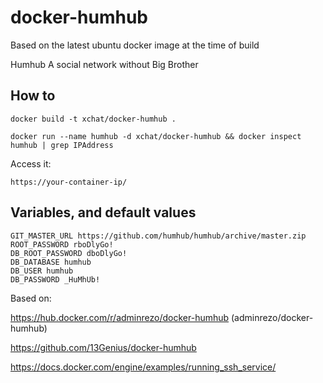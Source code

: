 # docker-humhub

Based on the latest ubuntu docker image at the time of build

Humhub
A social network without Big Brother

## How to
```docker build -t xchat/docker-humhub .```

```docker run --name humhub -d xchat/docker-humhub && docker inspect humhub | grep IPAddress```

Access it:

`https://your-container-ip/`

## Variables, and default values
```shell
GIT_MASTER_URL https://github.com/humhub/humhub/archive/master.zip
ROOT_PASSWORD rboDlyGo!
DB_ROOT_PASSWORD dboDlyGo!
DB_DATABASE humhub
DB_USER humhub
DB_PASSWORD _HuMhUb!
```

Based on:

https://hub.docker.com/r/adminrezo/docker-humhub (adminrezo/docker-humhub)

https://github.com/13Genius/docker-humhub

https://docs.docker.com/engine/examples/running_ssh_service/
